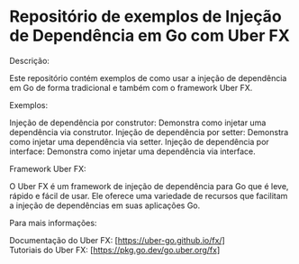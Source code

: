 # Repositório de exemplos de Injeção de Dependência em Go com Uber FX
Descrição:

Este repositório contém exemplos de como usar a injeção de dependência em Go de forma tradicional e também com o framework Uber FX. 

Exemplos:

Injeção de dependência por construtor: Demonstra como injetar uma dependência via construtor.
Injeção de dependência por setter: Demonstra como injetar uma dependência via setter.
Injeção de dependência por interface: Demonstra como injetar uma dependência via interface.

Framework Uber FX:

O Uber FX é um framework de injeção de dependência para Go que é leve, rápido e fácil de usar. Ele oferece uma variedade de recursos que facilitam a injeção de dependências em suas aplicações Go.

Para mais informações:

Documentação do Uber FX: [https://uber-go.github.io/fx/]
<br>
Tutoriais do Uber FX: [https://pkg.go.dev/go.uber.org/fx]
